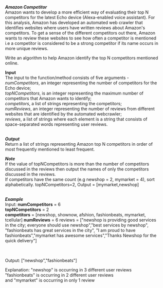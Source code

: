 ***Amazon Competitor***
<br/>
Amazon wants to develop a more efficient way of evaluating their top N competitors for the latest Echo device (Alexa-enabled voice assistant).
For this analysis, Amazon has developed an automated web crawler that identifies websites where users have written reviews about Amazon's competitors.
To get a sense of the different competitors out there, Amazon wants to review these websites to see how often a competitor is mentioned i.e a competitor is considered to be a strong competitor if its name occurs in more unique reviews.

Write an algorithm to help Amazon identify the top N competitors mentioned online.

**Input**<br/>
The input to the function/method consists of five arguments - <br/>
*numCompetitors*, an integer representing the number of competitors for the Echo device;<br/>
*topNCompetitors*, is an integer representing the maximum number of competitors that Amazon wants to identify;<br/>
*competitors*, a list of strings representing the competitors;<br/>
*numReviews*, an integer representing the number of reviews from different websites that are identified by the automated webcrawler;<br/>
*reviews*, a list of strings where each element is a string that consists of space-separated words representing user reviews.<br/><br/>

***Output***<br/>
Return a list of strings representing Amazon top N competitors in order of most frequently mentioned to least frequent.

***Note***<br/>
If the value of topNCompetitors is more than the number of competitors discussed in the reviews then output the names of only the competitors discussed in the reviews.<br/>
If competitors have the same count (e.g newshop = 2, mymarket = 4), sort alphabetically.
topNCompetitors=2, Output = [mymarket,newshop]
<br/><br/>

***Example***<br/>
Input:
**numCompetitors** = 6<br/>
**topNCompetitors** = 2<br/>
**competitors** = [newshop, shownow, afshion, fashionbeats, mymarket, tcellular]
**numReviews** = 6
reviews = ["newshop is providing good services in the city; everyone should use newshop","best services by newshop",
 "fashionbeats has great services in the city", "I am proud to have fashionbeats","mymarket has awesome services","Thanks Newshop for the quick delivery"]
 
<br/><br/>
Output:
["newshop","fashionbeats"]

Explanation:
"newshop" is occurring in 3 different user reviews<br/>
"fashionbeats" is occurring in 2 different user reviews<br/>
and "mymarket" is occurring in only 1 review

